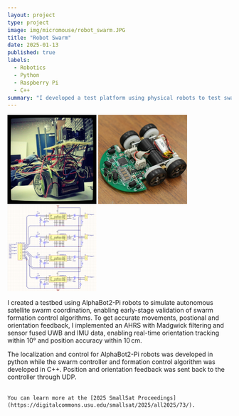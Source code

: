 ```yaml
---
layout: project
type: project
image: img/micromouse/robot_swarm.JPG
title: "Robot Swarm"
date: 2025-01-13
published: true
labels:
  - Robotics
  - Python
  - Raspberry Pi
  - C++
summary: "I developed a test platform using physical robots to test swarm satellite formation control algorithms that was published at the 2025 Small Satellite Conference."
---
```


<div class="text-center p-4">
  <img width="200px" src="../img/micromouse/micromouse-robot.png" class="img-thumbnail" >
  <img width="200px" src="../img/micromouse/micromouse-robot-2.jpg" class="img-thumbnail" >
  <img width="200px" src="../img/micromouse/micromouse-circuit.png" class="img-thumbnail" >
</div>

I created a testbed using AlphaBot2-Pi robots to simulate autonomous satellite swarm coordination, enabling early-stage validation of swarm formation control algorithms. To get accurate movements, postional and orientation feedback, I implemented an AHRS with Madgwick filtering and sensor fused UWB and IMU data, enabling real-time orientation tracking within 10° and position accuracy within 10 cm.

The localization and control for AlphaBot2-Pi robots was developed in python while the swarm controller and formation control algorithm was developed in C++. Position and orientation feedback was sent back to the controller through UDP.

```

You can learn more at the [2025 SmallSat Proceedings](https://digitalcommons.usu.edu/smallsat/2025/all2025/73/).
